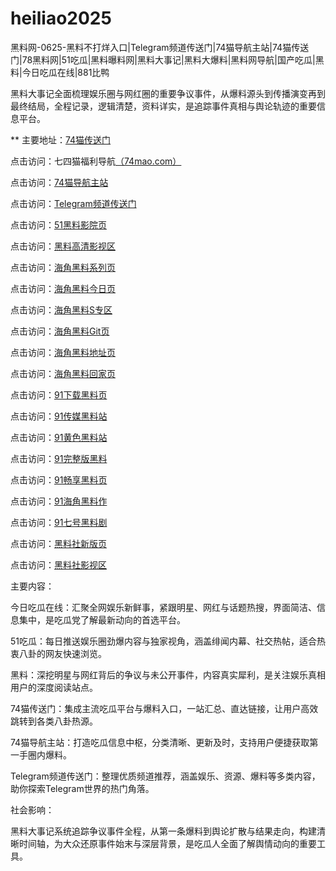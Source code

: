 # heiliao2025
黑料网-0625-黑料不打烊入口|Telegram频道传送门|74猫导航主站|74猫传送门|78黑料网|51吃瓜|黑料曝料网|黑料大事记|黑料大爆料|黑料网导航|国产吃瓜|黑料|今日吃瓜在线|881比鸭

黑料大事记全面梳理娱乐圈与网红圈的重要争议事件，从爆料源头到传播演变再到最终结局，全程记录，逻辑清楚，资料详实，是追踪事件真相与舆论轨迹的重要信息平台。

** 主要地址：<a href="https://74mao.com/">74猫传送门</a>

点击访问：七四猫福利导航<a href="https://74mao.com/">（74mao.com）</a>

点击访问：<a href="https://74mao.com/">74猫导航主站</a>

点击访问：<a href="https://74mao.com/">Telegram频道传送门</a>

点击访问：<a href="https://hls-17.pages.dev/">51黑料影院页</a>  

点击访问：<a href="https://hls-19.pages.dev/">黑料高清影视区</a>  

点击访问：<a href="https://hj-984.pages.dev/">海角黑料系列页</a>  

点击访问：<a href="https://hj-985.pages.dev/">海角黑料今日页</a>  

点击访问：<a href="https://hj-986.pages.dev/">海角黑料S专区</a>  

点击访问：<a href="https://hj-987.pages.dev/">海角黑料Git页</a>  

点击访问：<a href="https://hj-988.pages.dev/">海角黑料地址页</a>  

点击访问：<a href="https://hj-989.pages.dev/">海角黑料回家页</a>  

点击访问：<a href="https://hj-990.pages.dev/">91下载黑料页</a>  

点击访问：<a href="https://hj-991.pages.dev/">91传媒黑料站</a>  

点击访问：<a href="https://hj-979.pages.dev/">91黄色黑料站</a>  

点击访问：<a href="https://hj-980.pages.dev/">91完整版黑料</a>  

点击访问：<a href="https://hj-981.pages.dev/">91畅享黑料页</a>  

点击访问：<a href="https://hj-982.pages.dev/">91海角黑料作</a>  

点击访问：<a href="https://hj-983.pages.dev/">91七号黑料剧</a>  

点击访问：<a href="https://hls-01.pages.dev/">黑料社新版页</a>  

点击访问：<a href="https://hls-15.pages.dev/">黑料社影视区</a>  

主要内容：

今日吃瓜在线：汇聚全网娱乐新鲜事，紧跟明星、网红与话题热搜，界面简洁、信息集中，是吃瓜党了解最新动向的首选平台。

51吃瓜：每日推送娱乐圈劲爆内容与独家视角，涵盖绯闻内幕、社交热帖，适合热衷八卦的网友快速浏览。

黑料：深挖明星与网红背后的争议与未公开事件，内容真实犀利，是关注娱乐真相用户的深度阅读站点。

74猫传送门：集成主流吃瓜平台与爆料入口，一站汇总、直达链接，让用户高效跳转到各类八卦热源。

74猫导航主站：打造吃瓜信息中枢，分类清晰、更新及时，支持用户便捷获取第一手圈内爆料。

Telegram频道传送门：整理优质频道推荐，涵盖娱乐、资源、爆料等多类内容，助你探索Telegram世界的热门角落。

社会影响：

黑料大事记系统追踪争议事件全程，从第一条爆料到舆论扩散与结果走向，构建清晰时间轴，为大众还原事件始末与深层背景，是吃瓜人全面了解舆情动向的重要工具。
<span style="display:none;">[Canonical link](）</span>
